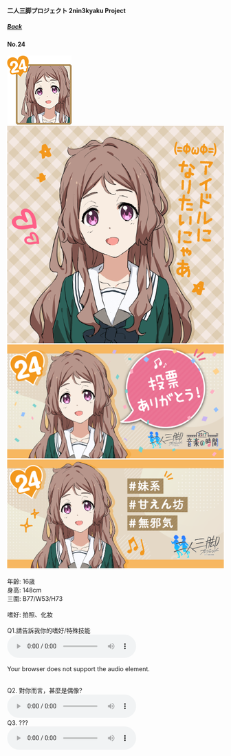 #### 二人三脚プロジェクト 2nin3kyaku Project
##### [Back](2nin3kyaku_List.md)

#### No.24
<img src="../../../Img/Nanaon/2nin3kyaku/24/24_thumb.png"><br>
<img src="../../../Img/Nanaon/2nin3kyaku/24/24_main.png"><br>
<img src="../../../Img/Nanaon/2nin3kyaku/24/24_thanks.png"><br>
<img src="../../../Img/Nanaon/2nin3kyaku/24/24_desc.png"><br>
<br>
年齡: 16歳<br>
身高: 148cm<br>
三圍: B77/W53/H73<br>
<br>
嗜好: 拍照、化妝<br>
<br>
Q1.請告訴我你的嗜好/特殊技能<br>
<audio controls="controls">
  <source type="audio/mp3" src="../../../Resources/2nin3kyaku/No24_voice_1.mp3"></source>
  <p>Your browser does not support the audio element.</p>
</audio><br>
Q2. 對你而言，甚麼是偶像? <br>
<audio controls="controls">
  <source type="audio/mp3" src="../../../Resources/2nin3kyaku/No24_voice_2.mp3"></source>
  <p>Your browser does not support the audio element.</p>
</audio><br>
Q3. ??? <br>
<audio controls="controls">
  <source type="audio/mp3" src="../../../Resources/2nin3kyaku/No24_voice_3.mp3"></source>
  <p>Your browser does not support the audio element.</p>
</audio><br>